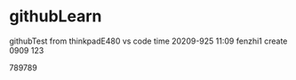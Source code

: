 # githubLearn
githubTest
from thinkpadE480
vs code
time 20209-925 11:09
fenzhi1 create 
0909
123

789789
